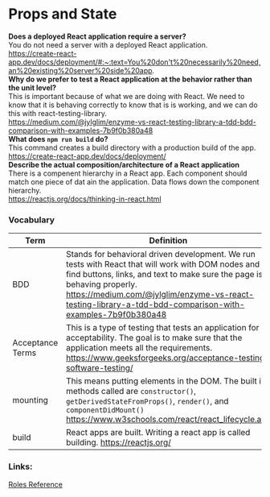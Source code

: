 # Props and State

__Does a deployed React application require a server?__  
You do not need a server with a deployed React application.  
https://create-react-app.dev/docs/deployment/#:~:text=You%20don't%20necessarily%20need,an%20existing%20server%20side%20app.  
__Why do we prefer to test a React application at the behavior rather than the unit level?__  
This is important because of what we are doing with React. We need to know that it is behaving correctly to know that is is working, and we can do this with react-testing-library.  
https://medium.com/@jylglim/enzyme-vs-react-testing-library-a-tdd-bdd-comparison-with-examples-7b9f0b380a48  
__What does `npm run build` do?__   
This command creates a build directory with a production build of the app.  
https://create-react-app.dev/docs/deployment/  
__Describe the actual composition/architecture of a React application__  
There is a compenent hierarchy in a React app. Each component should match one piece of dat ain the application. Data flows down the component hierarchy.  
https://reactjs.org/docs/thinking-in-react.html    

### Vocabulary
|Term | Definition |  
|---|---|
| BDD | Stands for behavioral driven development. We run tests with React that will work with DOM nodes and find buttons, links, and text to make sure the page is behaving properly. https://medium.com/@jylglim/enzyme-vs-react-testing-library-a-tdd-bdd-comparison-with-examples-7b9f0b380a48| 
| Acceptance Terms | This is a type of testing that tests an application for acceptability. The goal is to make sure that the application meets all the requirements. https://www.geeksforgeeks.org/acceptance-testing-software-testing/ |
| mounting | This means putting elements in the DOM. The built in methods called are `constructor()`, `getDerivedStateFromProps()`, `render()`, and `componentDidMount()`  https://www.w3schools.com/react/react_lifecycle.asp  | 
| build | React apps are built. Writing a react app is called building. https://reactjs.org/|


### Links: 
[Roles Reference](https://developer.mozilla.org/en-US/docs/Web/Accessibility/ARIA/ARIA_Techniques#Roles)